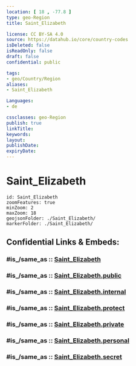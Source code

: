 ```yaml
---
location: [ 18 , -77.8 ] 
type: geo-Region
title: Saint_Elizabeth

license: CC BY-SA 4.0
source: https://datahub.io/core/country-codes
isDeleted: false
isReadOnly: false
draft: false
confidential: public

tags:
- geo/Country/Region
aliases:
- Saint_Elizabeth

Languages:
- de

cssclasses: geo-Region
publish: true
linkTitle: 
keywords: 
layout: 
publishDate: 
expiryDate: 
---
```


# Saint_Elizabeth

```leaflet
id: Saint_Elizabeth
zoomFeatures: true 
minZoom: 2 
maxZoom: 18
geojsonFolder: ./Saint_Elizabeth/
markerFolder: ./Saint_Elizabeth/
```


## Confidential Links & Embeds: 

### #is_/same_as :: [Saint_Elizabeth](/_Standards/Earth/Continent/America~Caribbean/Jamaica/Parishes~Jamaica/Saint_Elizabeth.md) 

### #is_/same_as :: [Saint_Elizabeth.public](/_public/Earth/Continent/America~Caribbean/Jamaica/Parishes~Jamaica/Saint_Elizabeth.public.md) 

### #is_/same_as :: [Saint_Elizabeth.internal](/_internal/Earth/Continent/America~Caribbean/Jamaica/Parishes~Jamaica/Saint_Elizabeth.internal.md) 

### #is_/same_as :: [Saint_Elizabeth.protect](/_protect/Earth/Continent/America~Caribbean/Jamaica/Parishes~Jamaica/Saint_Elizabeth.protect.md) 

### #is_/same_as :: [Saint_Elizabeth.private](/_private/Earth/Continent/America~Caribbean/Jamaica/Parishes~Jamaica/Saint_Elizabeth.private.md) 

### #is_/same_as :: [Saint_Elizabeth.personal](/_personal/Earth/Continent/America~Caribbean/Jamaica/Parishes~Jamaica/Saint_Elizabeth.personal.md) 

### #is_/same_as :: [Saint_Elizabeth.secret](/_secret/Earth/Continent/America~Caribbean/Jamaica/Parishes~Jamaica/Saint_Elizabeth.secret.md)

